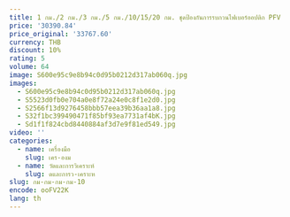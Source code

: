 ```yaml
---
title: 1 กม./2 กม./3 กม./5 กม./10/15/20 กม. ชุดป้องกันการรบกวนไฟเบอร์ออปติก PFV
price: '30390.84'
price_original: '33767.60'
currency: THB
discount: 10%
rating: 5
volume: 64
image: S600e95c9e8b94c0d95b0212d317ab060q.jpg
images:
  - S600e95c9e8b94c0d95b0212d317ab060q.jpg
  - S5523d0fb0e704a0e8f72a24e0c8f1e2d0.jpg
  - S2566f13d9276458bbb57eea39b36aa1a8.jpg
  - S32f1bc399490471f85bf93ea7731af4bK.jpg
  - Sd1f1f824cbd8440884af3d7e9f81ed549.jpg
video: ''
categories:
  - name: เครื่องมือ
    slug: เคร-องม
  - name: วัดและการวิเคราะห์
    slug: ดและการว-เคราะห
slug: กม-กม-กม-กม-10
encode: ooFV22K
lang: th
---
```

  